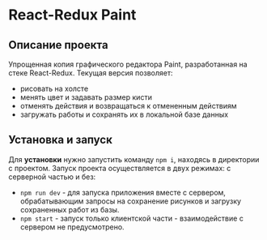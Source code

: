 # React-Redux Paint
## Описание проекта
Упрощенная копия графического редактора Paint, разработанная на стеке React-Redux.
Текущая версия позволяет:
- рисовать на холсте
- менять цвет и задавать размер кисти
- отменять действия и возвращаться к отмененным действиям
- загружать работы и сохранять их в локальной базе данных

## Установка и запуск
Для __установки__ нужно запустить команду `npm i`, находясь в директории с проектом.
Запуск проекта осуществляется в двух режимах: с серверной частью и без:
  * `npm run dev` - для запуска приложения вместе с сервером, обрабатывающим запросы на сохранение рисунков и загрузку сохраненных работ из базы.
  * `npm start` - запуск только клиентской части - взаимодействие с сервером не предусмотрено.
